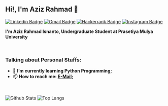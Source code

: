 ## Hi!, I'm Aziz Rahmad 👋

[![Linkedin Badge](https://img.shields.io/badge/-LinkedIn-blue?logo=Linkedin&logoColor=white&link=https://www.linkedin.com/in/azizrahmad/)](https://www.linkedin.com/in/azizrahmad/) 
[![Gmail Badge](https://img.shields.io/badge/-Gmail-red?logo=Gmail&logoColor=white&link=mailto:23502210001@student.prasetiyamulya.ac.id)](mailto:23502210001@student.prasetiyamulya.ac.id) 
[![Hackerrank Badge](https://img.shields.io/badge/-Hackerrank-green?logo=Hackerrank&logoColor=white&link=https://www.hackerrank.com/rhmdziz)](https://www.hackerrank.com/rhmdziz)
[![Instagram Badge](https://img.shields.io/badge/-Instagram-purple?logo=instagram&logoColor=white&link=https://instagram.com/thinkaboutziz/)](https://instagram.com/thinkaboutziz)

**I'm Aziz Rahmad Isnanto, Undergraduate Student at Prasetiya Mulya University**

&nbsp;

### Talking about Personal Stuffs:

- 🌱 **I’m currently learning Python Programming;** 
- 📫 **How to reach me: [E-Mail](mailto:23502210001@student.prasetiyamulya.ac.id);**

&nbsp;

![Github Stats](https://github-readme-stats.vercel.app/api?username=rhmdziz&theme=tokyonight&show_icons=true)
![Top Langs](https://github-readme-stats.vercel.app/api/top-langs/?username=rhmdziz&theme=tokyonight&layout=compact)

<!--
**rhmdziz/rhmdziz** is a ✨ _special_ ✨ repository because its `README.md` (this file) appears on your GitHub profile.

Here are some ideas to get you started:

- 🔭 I’m currently working on ...
- 🌱 I’m currently learning ...
- 👯 I’m looking to collaborate on ...
- 🤔 I’m looking for help with ...
- 💬 Ask me about ...
- 📫 How to reach me: ...
- 😄 Pronouns: ...
- ⚡ Fun fact: ...
-->
